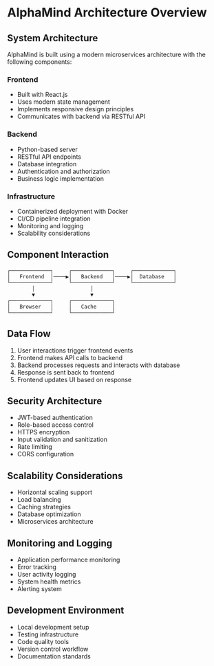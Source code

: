 # AlphaMind Architecture Overview

## System Architecture

AlphaMind is built using a modern microservices architecture with the following components:

### Frontend
- Built with React.js
- Uses modern state management
- Implements responsive design principles
- Communicates with backend via RESTful API

### Backend
- Python-based server
- RESTful API endpoints
- Database integration
- Authentication and authorization
- Business logic implementation

### Infrastructure
- Containerized deployment with Docker
- CI/CD pipeline integration
- Monitoring and logging
- Scalability considerations

## Component Interaction

```
┌─────────────┐     ┌─────────────┐     ┌─────────────┐
│   Frontend  │────▶│   Backend   │────▶│  Database   │
└─────────────┘     └─────────────┘     └─────────────┘
        │                  │
        ▼                  ▼
┌─────────────┐     ┌─────────────┐
│   Browser   │     │   Cache     │
└─────────────┘     └─────────────┘
```

## Data Flow

1. User interactions trigger frontend events
2. Frontend makes API calls to backend
3. Backend processes requests and interacts with database
4. Response is sent back to frontend
5. Frontend updates UI based on response

## Security Architecture

- JWT-based authentication
- Role-based access control
- HTTPS encryption
- Input validation and sanitization
- Rate limiting
- CORS configuration

## Scalability Considerations

- Horizontal scaling support
- Load balancing
- Caching strategies
- Database optimization
- Microservices architecture

## Monitoring and Logging

- Application performance monitoring
- Error tracking
- User activity logging
- System health metrics
- Alerting system

## Development Environment

- Local development setup
- Testing infrastructure
- Code quality tools
- Version control workflow
- Documentation standards 